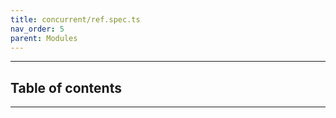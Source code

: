 ```yaml
---
title: concurrent/ref.spec.ts
nav_order: 5
parent: Modules
---
```


---

<h2 class="text-delta">Table of contents</h2>

---
